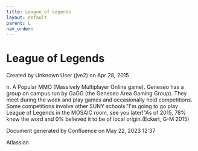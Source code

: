 ```yaml
---
title: League of Legends
layout: default
parent: L
nav_order:
---
```


# League of Legends

Created by  Unknown User (jve2) on Apr 28, 2015

n. A Popular MMO (Massively Multiplayer Online game). Geneseo has a group on campus run by GaGG (the Geneseo Area Gaming Group). They meet during the week and play games and occasionally hold competitions. Some competitions involve other SUNY schools.&quot;I'm going to go play League of Legends in the MOSAIC room, see you later!&quot;As of 2015, 78% knew the word and 0% believed it to be of local origin.(Eckert, G-M 2015)

Document generated by Confluence on May 22, 2023 12:37

Atlassian
